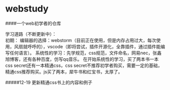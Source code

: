 # webstudy

####一个web初学者的仓库


学习道路（不断更新中）：<br>
初期：
编辑器的选择：webstorm（目前正在使用，但是内存占用过大，每次使用，风扇就呼呼的），vscode（即将尝试，插件开源化，全靠插件，通过插件能编写任何语言）。
系统性的学习：先学规范，css规范，文件命名，网易nec，张鑫旭博客，还有各种百度，仿写qq音乐。
在开始系统性的学习，买了两本书一本css secret还有一本精通css，css secret不推荐初学者购买，需要一定的基础，精通css推荐购买。js买了两本，犀牛书和红宝书，太厚了。

#####12-19
更新精通css书上的内容和例子
